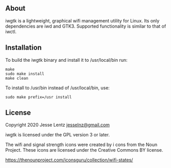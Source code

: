 ## About
iwgtk is a lightweight, graphical wifi management utility for Linux. Its only
dependencies are iwd and GTK3. Supported functionality is similar to that of
iwctl.

## Installation
To build the iwgtk binary and install it to /usr/local/bin run:

```
make
sudo make install
make clean
```

To install to /usr/bin instead of /usr/local/bin, use:
```
sudo make prefix=/usr install
```

## License
Copyright 2020 Jesse Lentz <jesselnz@gmail.com>

iwgtk is licensed under the GPL version 3 or later.

The wifi and signal strength icons were created by i cons from the Noun Project.
These icons are licensed under the Creative Commons BY license.

https://thenounproject.com/iconsguru/collection/wifi-states/
